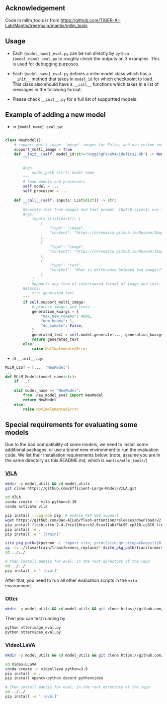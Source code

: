 ## Acknowledgement
Code in mllm_tools is from https://github.com/TIGER-AI-Lab/Mantis/tree/main/mantis/mllm_tools

## Usage

- Each `{model_name}_eval.py` can be run directly by `python {model_name}_eval.py` to roughly check the outputs on 3 examples. This is used for debugging purposes.

- Each `{model_name}_eval.py` defines a mllm model class which has a `__init__` method that takes in `model_id` for which checkpoint to load. This class also should have a `__call__` functions which takes in a list of messages in the following format:

- Please check `__init__.py` for a full list of supportted models.


## Example of adding a new model

- in `{model_name}_eval.py`:
```python

class NewModel():
    # support_multi_image: 'merge' images for False, and use custom image 'sequence' format for True
    support_multi_image = True 
    def __init__(self, model_id:str="HuggingFaceM4/idefics2-8b") -> None:
        """

        Args:
            model_path (str): model name
        """
        # load models and processors
        self.model = ...
        self.processor = ...
        
    def __call__(self, inputs: List[dict]) -> str:
        """
        Generate text from images and text prompt. (batch_size=1) one text at a time.
        Args:
            inputs (List[dict]): [
                {
                    "type": "image",
                    "content": "https://chromaica.github.io/Museum/ImagenHub_Text-Guided_IE/input/sample_34_1.jpg"
                },
                {
                    "type": "image",
                    "content": "https://chromaica.github.io/Museum/ImagenHub_Text-Guided_IE/input/sample_337180_3.jpg"
                },
                {
                    "type": "text",
                    "content": "What is difference between two images?"
                }
            ]
            Supports any form of interleaved format of image and text.
        Returns:
            str: generated text
        """
        if self.support_multi_image:
            # process images and texts ...
            generation_kwargs = {
                "max_new_tokens": 4096,
                "num_beams": 1,
                "do_sample": False,
            }
            generated_text = self.model.generate(..., generation_kwargs)
            return generated_text
        else:
            raise NotImplementedError

```

- in `__init__.py`:
```python
MLLM_LIST = [..., "NewModel"]
...
def MLLM_Models(model_name:str):
    if ...:
        ...
    elif model_name == "NewModel":
        from .new_model_eval import NewModel
        return NewModel
    else:
        raise NotImplementedError
```


## Special requirements for evaluating some models
Due to the bad compatibility of some models, we need to install some additional packages, or use a brand new environment to run the evaluation code. We list their installation requirements below:
(note, assume you are in the same directory as this README.md, which is `mantis/mllm_tools/`)

### [VILA](https://github.com/Efficient-Large-Model/VILA)
```bash
mkdir -p model_utils && cd model_utils
git clone https://github.com/Efficient-Large-Model/VILA.git

cd VILA
conda create -n vila python=3.10
conda activate vila

pip install --upgrade pip  # enable PEP 660 support
wget https://github.com/Dao-AILab/flash-attention/releases/download/v2.4.2/flash_attn-2.4.2+cu118torch2.0cxx11abiFALSE-cp310-cp310-linux_x86_64.whl
pip install flash_attn-2.4.2+cu118torch2.0cxx11abiFALSE-cp310-cp310-linux_x86_64.whl
pip install -e .
pip install -e ".[train]"

site_pkg_path=$(python -c 'import site; print(site.getsitepackages()[0])')
cp -rv ./llava/train/transformers_replace/* $site_pkg_path/transformers/
cd ../../

# then install mantis for eval, in the root directory of the repo
cd ../../
pip install -e ".[eval]"
```

After that, you need to run all other evaluation scripts in the `vila` environment.

### [Otter](https://github.com/Luodian/Otter)
```bash
mkdir -p model_utils && cd model_utils && git clone https://github.com/Luodian/Otter.git
```

Then you can test running by
```bash
python otterimage_eval.py
python ottervideo_eval.py
```

### VideoLLaVA
```bash
mkdir -p model_utils && cd model_utils && git clone https://github.com/PKU-YuanGroup/Video-LLaVA.git

cd Video-LLaVA
conda create -n videollava python=3.9
pip install -e .
pip install opencv-python decord pythonvideo

# then install mantis for eval, in the root directory of the repo
cd ../../
pip install -e ".[eval]"
```